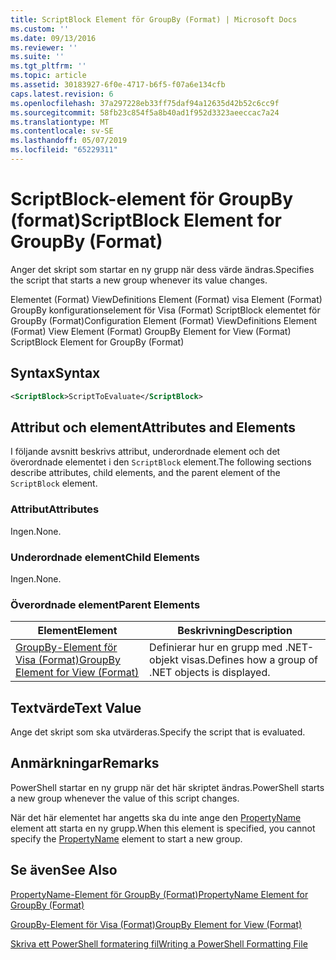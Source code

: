 ```yaml
---
title: ScriptBlock Element för GroupBy (Format) | Microsoft Docs
ms.custom: ''
ms.date: 09/13/2016
ms.reviewer: ''
ms.suite: ''
ms.tgt_pltfrm: ''
ms.topic: article
ms.assetid: 30183927-6f0e-4717-b6f5-f07a6e134cfb
caps.latest.revision: 6
ms.openlocfilehash: 37a297228eb33ff75daf94a12635d42b52c6cc9f
ms.sourcegitcommit: 58fb23c854f5a8b40ad1f952d3323aeeccac7a24
ms.translationtype: MT
ms.contentlocale: sv-SE
ms.lasthandoff: 05/07/2019
ms.locfileid: "65229311"
---
```

# <a name="scriptblock-element-for-groupby-format"></a><span data-ttu-id="bab0b-102">ScriptBlock-element för GroupBy (format)</span><span class="sxs-lookup"><span data-stu-id="bab0b-102">ScriptBlock Element for GroupBy (Format)</span></span>

<span data-ttu-id="bab0b-103">Anger det skript som startar en ny grupp när dess värde ändras.</span><span class="sxs-lookup"><span data-stu-id="bab0b-103">Specifies the script that starts a new group whenever its value changes.</span></span>

<span data-ttu-id="bab0b-104">Elementet (Format) ViewDefinitions Element (Format) visa Element (Format) GroupBy konfigurationselement för Visa (Format) ScriptBlock elementet för GroupBy (Format)</span><span class="sxs-lookup"><span data-stu-id="bab0b-104">Configuration Element (Format) ViewDefinitions Element (Format) View Element (Format) GroupBy Element for View (Format) ScriptBlock Element for GroupBy (Format)</span></span>

## <a name="syntax"></a><span data-ttu-id="bab0b-105">Syntax</span><span class="sxs-lookup"><span data-stu-id="bab0b-105">Syntax</span></span>

```xml
<ScriptBlock>ScriptToEvaluate</ScriptBlock>
```

## <a name="attributes-and-elements"></a><span data-ttu-id="bab0b-106">Attribut och element</span><span class="sxs-lookup"><span data-stu-id="bab0b-106">Attributes and Elements</span></span>

<span data-ttu-id="bab0b-107">I följande avsnitt beskrivs attribut, underordnade element och det överordnade elementet i den `ScriptBlock` element.</span><span class="sxs-lookup"><span data-stu-id="bab0b-107">The following sections describe attributes, child elements, and the parent element of the `ScriptBlock` element.</span></span>

### <a name="attributes"></a><span data-ttu-id="bab0b-108">Attribut</span><span class="sxs-lookup"><span data-stu-id="bab0b-108">Attributes</span></span>

<span data-ttu-id="bab0b-109">Ingen.</span><span class="sxs-lookup"><span data-stu-id="bab0b-109">None.</span></span>

### <a name="child-elements"></a><span data-ttu-id="bab0b-110">Underordnade element</span><span class="sxs-lookup"><span data-stu-id="bab0b-110">Child Elements</span></span>

<span data-ttu-id="bab0b-111">Ingen.</span><span class="sxs-lookup"><span data-stu-id="bab0b-111">None.</span></span>

### <a name="parent-elements"></a><span data-ttu-id="bab0b-112">Överordnade element</span><span class="sxs-lookup"><span data-stu-id="bab0b-112">Parent Elements</span></span>

|<span data-ttu-id="bab0b-113">Element</span><span class="sxs-lookup"><span data-stu-id="bab0b-113">Element</span></span>|<span data-ttu-id="bab0b-114">Beskrivning</span><span class="sxs-lookup"><span data-stu-id="bab0b-114">Description</span></span>|
|-------------|-----------------|
|[<span data-ttu-id="bab0b-115">GroupBy-Element för Visa (Format)</span><span class="sxs-lookup"><span data-stu-id="bab0b-115">GroupBy Element for View (Format)</span></span>](./groupby-element-for-view-format.md)|<span data-ttu-id="bab0b-116">Definierar hur en grupp med .NET-objekt visas.</span><span class="sxs-lookup"><span data-stu-id="bab0b-116">Defines how a group of .NET objects is displayed.</span></span>|

## <a name="text-value"></a><span data-ttu-id="bab0b-117">Textvärde</span><span class="sxs-lookup"><span data-stu-id="bab0b-117">Text Value</span></span>

<span data-ttu-id="bab0b-118">Ange det skript som ska utvärderas.</span><span class="sxs-lookup"><span data-stu-id="bab0b-118">Specify the script that is evaluated.</span></span>

## <a name="remarks"></a><span data-ttu-id="bab0b-119">Anmärkningar</span><span class="sxs-lookup"><span data-stu-id="bab0b-119">Remarks</span></span>

<span data-ttu-id="bab0b-120">PowerShell startar en ny grupp när det här skriptet ändras.</span><span class="sxs-lookup"><span data-stu-id="bab0b-120">PowerShell starts a new group whenever the value of this script changes.</span></span>

<span data-ttu-id="bab0b-121">När det här elementet har angetts ska du inte ange den [PropertyName](propertyname-element-for-groupby-format.md) element att starta en ny grupp.</span><span class="sxs-lookup"><span data-stu-id="bab0b-121">When this element is specified, you cannot specify the [PropertyName](propertyname-element-for-groupby-format.md) element to start a new group.</span></span>

## <a name="see-also"></a><span data-ttu-id="bab0b-122">Se även</span><span class="sxs-lookup"><span data-stu-id="bab0b-122">See Also</span></span>

[<span data-ttu-id="bab0b-123">PropertyName-Element för GroupBy (Format)</span><span class="sxs-lookup"><span data-stu-id="bab0b-123">PropertyName Element for GroupBy (Format)</span></span>](propertyname-element-for-groupby-format.md)

[<span data-ttu-id="bab0b-124">GroupBy-Element för Visa (Format)</span><span class="sxs-lookup"><span data-stu-id="bab0b-124">GroupBy Element for View (Format)</span></span>](groupby-element-for-view-format.md)

[<span data-ttu-id="bab0b-125">Skriva ett PowerShell formatering fil</span><span class="sxs-lookup"><span data-stu-id="bab0b-125">Writing a PowerShell Formatting File</span></span>](writing-a-powershell-formatting-file.md)

